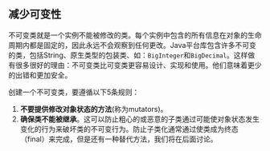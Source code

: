 ## 减少可变性

不可变类就是一个实例不能被修改的类。每个实例中包含的所有信息在对象的生命周期内都是固定的，因此永远不会观察到任何更改。Java平台库包含许多不可变的类，包括String、原生类型的包装类、如：`BigInteger`和`BigDecimal`。这样做有很多很好的理由：不可变类比可变类更容易设计、实现和使用。他们意味着更少的出错和更加安全。

创建一个不可变类，要遵循以下5条规则：

1. **不要提供修改对象状态的方法**(称为mutators)。
2. **确保类不能被继承**。这可以防止粗心的或恶意的子类通过可能使对象状态发生变化的行为来破坏类的不可变行为。防止子类化通常通过使类成为终态（final）来完成，但是还有一种替代方法，我们将在后面讨论。
